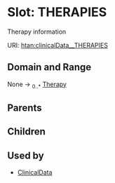 
# Slot: THERAPIES

Therapy information

URI: [htan:clinicalData__THERAPIES](https://w3id.org/htan/clinicalData__THERAPIES)


## Domain and Range

None &#8594;  <sub>0..\*</sub> [Therapy](Therapy.md)

## Parents


## Children


## Used by

 * [ClinicalData](ClinicalData.md)
